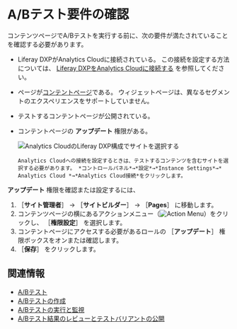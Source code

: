 # A/Bテスト要件の確認

コンテンツページでA/Bテストを実行する前に、次の要件が満たされていることを確認する必要があります。

- Liferay DXPがAnalytics Cloudに接続されている。 この接続を設定する方法については、 [Liferay DXPをAnalytics Cloudに接続する](https://learn.liferay.com/analytics-cloud/latest/ja/connecting-data-sources/connecting-liferay-dxp-to-analytics-cloud.html) を参照してください。

- ページが[コンテントページ](../../creating-pages/understanding-pages/understanding-pages.md)である。 ウィジェットページは、異なるセグメントのエクスペリエンスをサポートしていません。
- テストするコンテントページが公開されている。
- コンテントページの **アップデート** 権限がある。

    ![Analytics CloudのLiferay DXP構成でサイトを選択する](verifying-ab-test-requirements/images/01.png)

    ```{note}
    Analytics Cloudへの接続を設定するときは、テストするコンテンツを含むサイトを選択する必要があります。 *コントロールパネル*→*設定*→*Instance Settings*→* Analytics Cloud *→*Analytics Cloud接続*をクリックします。
    ```

**アップデート** 権限を確認または設定するには、

1. ［**サイト管理者**］ &rarr; ［**サイトビルダー**］ &rarr; ［**Pages**］ に移動します。
1. コンテンツページの横にあるアクションメニュー（![Action Menu](../../../images/icon-actions.png)）をクリックし、 ［**権限設定**］ を選択します。
1. コンテントページにアクセスする必要があるロールの ［**アップデート**］ 権限ボックスをオンまたは確認します。
1. ［**保存**］ をクリックします。

## 関連情報

- [A/Bテスト](./ab-testing.md)
- [A/Bテストの作成](./creating-ab-tests.md)
- [A/Bテストの実行と監視](./running-and-monitoring-ab-tests)
- [A/Bテスト結果のレビューとテストバリアントの公開](./reviewing-ab-test-results-and-publishing-test-variants.md)
